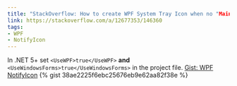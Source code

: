 ```yaml
---
title: "StackOverflow: How to create WPF System Tray Icon when no "Main" host window exists"
link: https://stackoverflow.com/a/12677353/146360
tags:
- WPF
- NotifyIcon
---
```

In .NET 5+ set `<UseWPF>true</UseWPF>` **and** `<UseWindowsForms>true</UseWindowsForms>` in the project file.
<noscript>
  <a href="https://gist.github.com/38ae2225f6ebc25676eb9e62aa82f38e">Gist: WPF NotifyIcon</a>
</noscript>
{% gist 38ae2225f6ebc25676eb9e62aa82f38e %}
